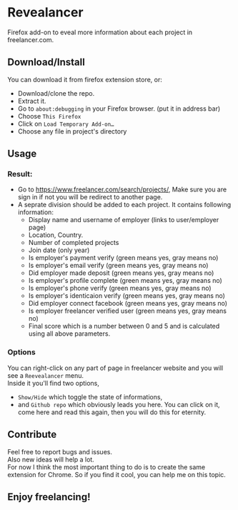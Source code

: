 # Revealancer
Firefox add-on to eveal more information about each project in freelancer.com.

## Download/Install
You can download it from firefox extension store, or:
- Download/clone the repo.
- Extract it.
- Go to `about:debugging` in your Firefox browser. (put it in address bar)
- Choose `This Firefox`
- Click on `Load Temporary Add-on…`
- Choose any file in project's directory

## Usage
### Result:
- Go to <a href="https://www.freelancer.com/search/projects/">https://www.freelancer.com/search/projects/</a>, Make sure you are sign in if not you will be redirect to another page.
- A seprate division should be added to each project. It contains following information:
  - Display name and username of employer (links to user/employer page)
  - Location, Country.
  - Number of completed projects
  - Join date (only year)
  - Is employer's payment verify (green means yes, gray means no)
  - Is employer's email verify (green means yes, gray means no)
  - Did employer made deposit (green means yes, gray means no)
  - Is employer's profile complete (green means yes, gray means no)
  - Is employer's phone verify (green means yes, gray means no)
  - Is employer's identicaion verify (green means yes, gray means no)
  - Did employer connect facebook (green means yes, gray means no)
  - Is employer freelancer verified user (green means yes, gray means no)
  - Final score which is a number between 0 and 5 and is calculated using all above parameters.

### Options
You can right-click on any part of page in freelancer website and you will see a `Reevealancer` menu. <br>
Inside it you'll find two options, 
- `Show/Hide` which toggle the state of informations, 
- and `Github repo` which obviously leads you here. You can click on it, come here and read this again, then you will do this for eternity.

## Contribute 
Feel free to report bugs and issues. <br>
Also new ideas will help a lot.<br>
For now I think the most important thing to do is to create the same extension for Chrome. So if you find it cool, you can help me on this topic.

## Enjoy freelancing!
